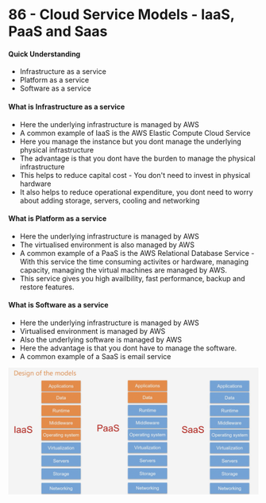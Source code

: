 # 86 - Cloud Service Models - IaaS, PaaS and Saas

#### Quick Understanding 

* Infrastructure as a service
* Platform as a service
* Software as a service

#### What is Infrastructure as a service

* Here the underlying infrastructure is managed by AWS
* A common example of IaaS is the AWS Elastic Compute Cloud Service
* Here you manage the instance but you dont manage the underlying physical infrastructure
* The advantage is that you dont have the burden to manage the physical infrastructure
* This helps to reduce capital cost - You don't need to invest in physical hardware
* It also helps to reduce operational expenditure, you dont need to worry about adding storage, servers, cooling and networking

#### What is Platform as a service

* Here the underlying infrastructure is managed by AWS
* The virtualised environment is also managed by AWS
* A common example of a PaaS is the AWS Relational Database Service - With this service the time consuming activites or hardware, managing capacity, managing the virtual machines are managed by AWS. 
* This service gives you high availbility, fast performance, backup and restore features.

#### What is Software as a service

* Here the underlying infrastructure is managed by AWS
* Virtualised environment is managed by AWS
* Also the underlying software is managed by AWS
* Here the advantage is that you dont have to manage the software. 
* A common example of a SaaS is email service 

![](../../../.gitbook/assets/image%20%2865%29.png)







